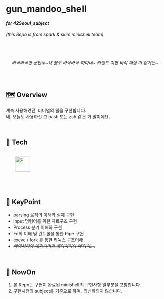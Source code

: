 # gun_mandoo_shell
#### _for 42Seoul_subject_


###### (this Repo is from spark &amp; skim minishell team)




<br/>
  
  <div align="center">
  
  ###### ~~_바삭바삭한 군만두\~내 쉘도 바삭바삭 하다네\~ 커맨드 치면 바삭 깨질 거 같거든\~_~~

  </div>
</div>



<br/>


## 🗺️ Overview

계속 사용해왔던, 터미널의 쉘을 구현합니다. <br/> 네. 오늘도 사용하신 그 bash 또는 zsh 같은 거 말이에요.
<br/>

<br/>


## 🧰 Tech

<code>
    <img src="https://img.shields.io/badge/C-00599C?style=for-the-badge&logo=c&logoColor=white" height="48" alt="C"/>
</code>
  
<br/>
<br/>
<br/>



## 🔑 KeyPoint

- parsing 로직의 이해와 실제 구현
- input 명령어를 위한 자료구조 구현
- Process 분기 이해와 구현
- Fd의 이해 및 컨트롤을 통한 Pipe 구현
- exeve / fork 를 통한 리눅스 구조이해
- ~~_예외처리와 예외처리와 예외처리와 예외처...._~~

<br/>


## 🚩 NowOn

1. 본 Repo는 구현이 완료된 minishell의 구현사항 일부분을 포함합니다.
2. 구현시점의 subject를 기준으로 하며, 최신화되지 않습니다.
